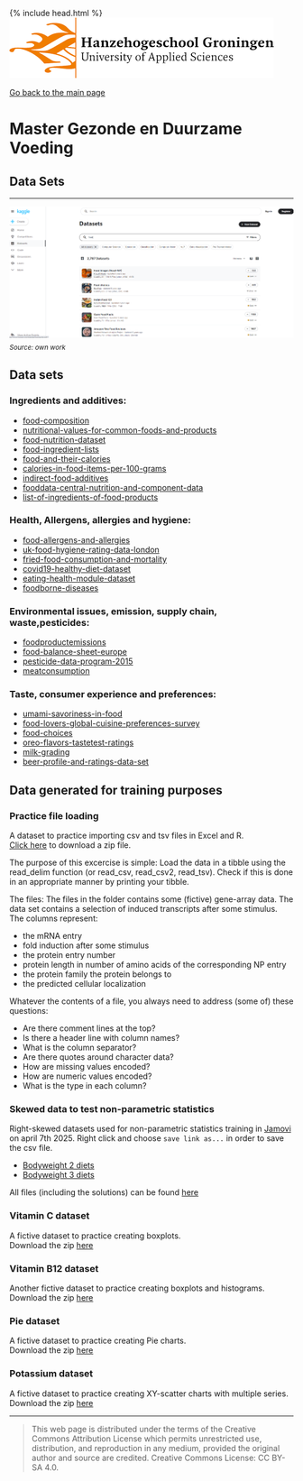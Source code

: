 {% include head.html %}
![Hanze](../hanze/hanze.png)

[Go back to the main page](../index.md)

# Master Gezonde en Duurzame Voeding

## Data Sets

---

![Pic](./impression/kaggle.png)
*<sub>Source: own work</sub>*

## Data sets


### Ingredients and additives:
- [food-composition](https://www.kaggle.com/datasets/vinitshah0110/food-composition)
- [nutritional-values-for-common-foods-and-products](https://www.kaggle.com/datasets/trolukovich/nutritional-values-for-common-foods-and-products)
- [food-nutrition-dataset](https://www.kaggle.com/datasets/shrutisaxena/food-nutrition-dataset)
- [food-ingredient-lists](https://www.kaggle.com/datasets/datafiniti/food-ingredient-lists)
- [food-and-their-calories](https://www.kaggle.com/datasets/vaishnavivenkatesan/food-and-their-calories)
- [calories-in-food-items-per-100-grams](https://www.kaggle.com/datasets/kkhandekar/calories-in-food-items-per-100-grams)
- [indirect-food-additives](https://www.kaggle.com/datasets/fda/indirect-food-additives)
- [fooddata-central-nutrition-and-component-data](https://www.kaggle.com/datasets/stoicstatic/fooddata-central-nutrition-and-component-data)
- [list-of-ingredients-of-food-products](https://www.kaggle.com/datasets/rishidamarla/list-of-ingredients-of-food-products)

### Health, Allergens, allergies and hygiene:
- [food-allergens-and-allergies](https://www.kaggle.com/datasets/boltcutters/food-allergens-and-allergies)
- [uk-food-hygiene-rating-data-london](https://www.kaggle.com/datasets/datota/uk-food-hygiene-rating-data-london)
- [fried-food-consumption-and-mortality](https://www.kaggle.com/datasets/jleibow27/fried-food-consumption-and-mortality)
- [covid19-healthy-diet-dataset](https://www.kaggle.com/datasets/mariaren/covid19-healthy-diet-dataset)
- [eating-health-module-dataset](https://www.kaggle.com/datasets/bls/eating-health-module-dataset)
- [foodborne-diseases](https://www.kaggle.com/datasets/cdc/foodborne-diseases)

### Environmental issues, emission, supply chain, waste,pesticides:
- [foodproductemissions](https://www.kaggle.com/datasets/amandaroseknudsen/foodproductemissions)
- [food-balance-sheet-europe](https://www.kaggle.com/datasets/cameronappel/food-balance-sheet-europe)
- [pesticide-data-program-2015](https://www.kaggle.com/datasets/usdeptofag/pesticide-data-program-2015)
- [meatconsumption](https://www.kaggle.com/datasets/vagifa/meatconsumption)

### Taste, consumer experience and preferences:
- [umami-savoriness-in-food](https://www.kaggle.com/datasets/gonzalorecioc/umami-savoriness-in-food)
- [food-lovers-global-cuisine-preferences-survey](https://www.kaggle.com/datasets/themadprogramer/food-lovers-global-cuisine-preferences-survey)
- [food-choices](https://www.kaggle.com/datasets/borapajo/food-choices)
- [oreo-flavors-tastetest-ratings](https://www.kaggle.com/datasets/rtatman/oreo-flavors-tastetest-ratings)
- [milk-grading](https://www.kaggle.com/datasets/prudhvignv/milk-grading)
- [beer-profile-and-ratings-data-set](https://www.kaggle.com/datasets/ruthgn/beer-profile-and-ratings-data-set)


## Data generated for training purposes

### Practice file loading

A dataset to practice importing csv and tsv files in Excel and R.  
[Click here](./download_data_sets/01_file_loading.zip) to download a zip file.

The purpose of this excercise is simple: Load the data in a tibble using the read_delim function (or read_csv, read_csv2, read_tsv).
Check if this is done in an appropriate manner by printing your tibble.

The files:
The files in the folder contains some (fictive) gene-array data. The data set contains a selection of induced transcripts after some stimulus. The columns represent:
- the mRNA entry
- fold induction after some stimulus
- the protein entry number
- protein length in number of amino acids of the corresponding NP entry
- the protein family the protein belongs to
- the predicted cellular localization

Whatever the contents of a file, you always need to address (some of) these questions:

- Are there comment lines at the top?
- Is there a header line with column names?
- What is the column separator?
- Are there quotes around character data?
- How are missing values encoded?
- How are numeric values encoded?
- What is the type in each column?


### Skewed data to test non-parametric statistics

Right-skewed datasets used for non-parametric statistics training in [Jamovi](https://www.jamovi.org/) on april 7th 2025.
Right click and choose `save link as...` in order to save the csv file.
- [Bodyweight 2 diets](./download_data_sets/02_bodyweight_data.csv)
- [Bodyweight 3 diets](./download_data_sets/03_bodyweight_data_3_diets.csv)

All files (including the solutions) can be found [here](./download_data_sets/02_non-parametric_statistics.zip) 

### Vitamin C dataset

A fictive dataset to practice creating boxplots.  
Download the zip [here](./download_data_sets/03_vitamin_c.zip)  

### Vitamin B12 dataset

Another fictive dataset to practice creating boxplots and histograms.  
Download the zip [here](./download_data_sets/04_vitamin_b12.zip)  

### Pie dataset

A fictive dataset to practice creating Pie charts.  
Download the zip [here](./download_data_sets/05_pie_chart.zip)  


### Potassium dataset

A fictive dataset to practice creating XY-scatter charts with multiple series.  
Download the zip [here](./download_data_sets/06_potassium_matrices.zip)  


---

>This web page is distributed under the terms of the Creative Commons Attribution License which permits unrestricted use, distribution, and reproduction in any medium, provided the original author and source are credited.
>Creative Commons License: CC BY-SA 4.0.

